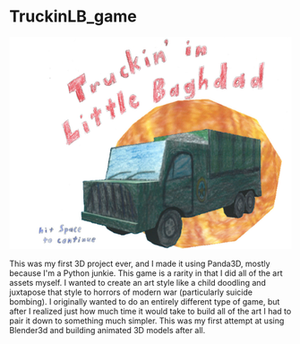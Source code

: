# TruckinLB_game
![screenshot](https://raw.githubusercontent.com/danieltabor/TruckinLB_game/main/images/opening0.png)

This was my first 3D project ever, and I made it using Panda3D, mostly because I'm a Python junkie.  This game is a rarity in that I did all of the art assets myself.  I wanted to create an art style like a child doodling and juxtapose that style to horrors of modern war (particularly suicide bombing).  I originally wanted to do an entirely different type of game, but after I realized just how much time it would take to build all of the art I had to pair it down to something much simpler.  This was my first attempt at using Blender3d and building animated 3D models after all. 
